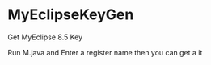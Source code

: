 MyEclipseKeyGen
===============

Get MyEclipse 8.5 Key

Run M.java and Enter a register name then you can get a it
